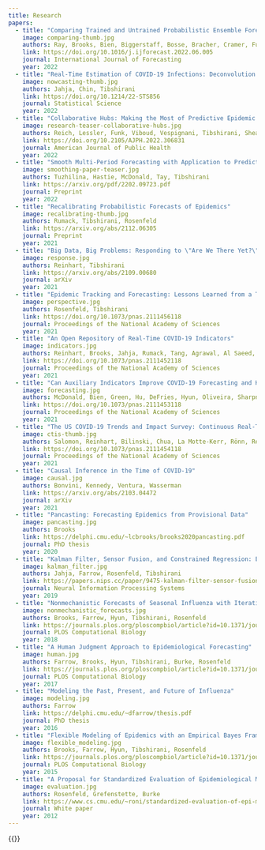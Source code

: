 ```yaml
---
title: Research
papers:
  - title: "Comparing Trained and Untrained Probabilistic Ensemble Forecasts of COVID-19 Cases and Deaths in the United States"
    image: comparing-thumb.jpg
    authors: Ray, Brooks, Bien, Biggerstaff, Bosse, Bracher, Cramer, Funk, Gerding, Johansson, Rumack, Wang, Zorn, Tibshirani, Reich
    link: https://doi.org/10.1016/j.ijforecast.2022.06.005
    journal: International Journal of Forecasting 
    year: 2022
  - title: "Real-Time Estimation of COVID-19 Infections: Deconvolution and Sensor Fusion"
    image: nowcasting-thumb.jpg
    authors: Jahja, Chin, Tibshirani
    link: https://doi.org/10.1214/22-STS856
    journal: Statistical Science  
    year: 2022
  - title: "Collaborative Hubs: Making the Most of Predictive Epidemic Modeling"
    image: research-teaser-collaborative-hubs.jpg
    authors: Reich, Lessler, Funk, Viboud, Vespignani, Tibshirani, Shea, Schienle, Runge, Rosenfeld, Ray, Niehus, Johnson, Johansson, Hochheiser, Gardner, Bracher, Borchering, Biggerstaff
    link: https://doi.org/10.2105/AJPH.2022.306831
    journal: American Journal of Public Health
    year: 2022
  - title: "Smooth Multi-Period Forecasting with Application to Prediction of COVID-19 Cases"
    image: smoothing-paper-teaser.jpg
    authors: Tuzhilina, Hastie, McDonald, Tay, Tibshirani
    link: https://arxiv.org/pdf/2202.09723.pdf
    journal: Preprint
    year: 2022
  - title: "Recalibrating Probabilistic Forecasts of Epidemics"
    image: recalibrating-thumb.jpg
    authors: Rumack, Tibshirani, Rosenfeld
    link: https://arxiv.org/abs/2112.06305
    journal: Preprint
    year: 2021 
  - title: "Big Data, Big Problems: Responding to \"Are We There Yet?\""
    image: response.jpg
    authors: Reinhart, Tibshirani
    link: https://arxiv.org/abs/2109.00680
    journal: arXiv
    year: 2021
  - title: "Epidemic Tracking and Forecasting: Lessons Learned from a Tumultuous Year"
    image: perspective.jpg
    authors: Rosenfeld, Tibshirani
    link: https://doi.org/10.1073/pnas.2111456118
    journal: Proceedings of the National Academy of Sciences
    year: 2021
  - title: "An Open Repository of Real-Time COVID-19 Indicators"
    image: indicators.jpg
    authors: Reinhart, Brooks, Jahja, Rumack, Tang, Agrawal, Al Saeed, Arnold, Basu, Bien, Cabrera, Chin, Chua, Clark, Colquhoun, DeFries, Farrow, Forlizzi, Grabman, Gratzl, Green, Haff, Han, Harwood, Hu, Hyde, Hyun, Joshi, Kim, Kuznetsov, La Motte-Kerr, YJ Lee, K Lee, Lipton, Liu, Mackey, Mazaitis, McDonald, McGuinness, Narasimhan, O’Brien, Oliveira, Patil, Perer, Politsch, Rajanala, Rucker, Scott,  Shah, Shankar, Sharpnack, Shemetov, Simon, Smith,  Srivastava,  Tan, R Tibshirani, Tuzhilina, Van Nortwick, Ventura, Wasserman, Weaver, Weiss, Whitman, Williams, Rosenfeld, RJ Tibshirani
    link: https://doi.org/10.1073/pnas.2111452118
    journal: Proceedings of the National Academy of Sciences
    year: 2021
  - title: "Can Auxiliary Indicators Improve COVID-19 Forecasting and Hotspot Prediction?"
    image: forecasting.jpg
    authors: McDonald, Bien, Green, Hu, DeFries, Hyun, Oliveira, Sharpnack, Tang, Tibshirani, Ventura, Wasserman, Tibshirani
    link: https://doi.org/10.1073/pnas.2111453118
    journal: Proceedings of the National Academy of Sciences
    year: 2021 
  - title: "The US COVID-19 Trends and Impact Survey: Continuous Real-Time Measurement of COVID-19 Symptoms, Risks, Protective Behaviors, Testing, and Vaccination"
    image: ctis-thumb.jpg
    authors: Salomon, Reinhart, Bilinski, Chua, La Motte-Kerr, Rönn, Reitsma, Morris, LaRocca, Farag, Kreuter, Rosenfeld, Tibshirani
    link: https://doi.org/10.1073/pnas.2111454118
    journal: Proceedings of the National Academy of Sciences
    year: 2021
  - title: "Causal Inference in the Time of COVID-19"
    image: causal.jpg
    authors: Bonvini, Kennedy, Ventura, Wasserman
    link: https://arxiv.org/abs/2103.04472
    journal: arXiv
    year: 2021
  - title: "Pancasting: Forecasting Epidemics from Provisional Data"
    image: pancasting.jpg
    authors: Brooks
    link: https://delphi.cmu.edu/~lcbrooks/brooks2020pancasting.pdf
    journal: PhD thesis
    year: 2020
  - title: "Kalman Filter, Sensor Fusion, and Constrained Regression: Equivalences and Insights"
    image: kalman_filter.jpg
    authors: Jahja, Farrow, Rosenfeld, Tibshirani
    link: https://papers.nips.cc/paper/9475-kalman-filter-sensor-fusion-and-constrained-regression-equivalences-and-insights
    journal: Neural Information Processing Systems
    year: 2019
  - title: "Nonmechanistic Forecasts of Seasonal Influenza with Iterative One-Week-Ahead Distributions"
    image: nonmechanistic_forecasts.jpg
    authors: Brooks, Farrow, Hyun, Tibshirani, Rosenfeld
    link: https://journals.plos.org/ploscompbiol/article?id=10.1371/journal.pcbi.1006134
    journal: PLOS Computational Biology
    year: 2018
  - title: "A Human Judgment Approach to Epidemiological Forecasting"
    image: human.jpg
    authors: Farrow, Brooks, Hyun, Tibshirani, Burke, Rosenfeld
    link: https://journals.plos.org/ploscompbiol/article?id=10.1371/journal.pcbi.1005248
    journal: PLOS Computational Biology
    year: 2017
  - title: "Modeling the Past, Present, and Future of Influenza"
    image: modeling.jpg
    authors: Farrow
    link: https://delphi.cmu.edu/~dfarrow/thesis.pdf
    journal: PhD thesis
    year: 2016
  - title: "Flexible Modeling of Epidemics with an Empirical Bayes Framework"
    image: flexible_modeling.jpg
    authors: Brooks, Farrow, Hyun, Tibshirani, Rosenfeld
    link: https://journals.plos.org/ploscompbiol/article?id=10.1371/journal.pcbi.1004382
    journal: PLOS Computational Biology
    year: 2015
  - title: "A Proposal for Standardized Evaluation of Epidemiological Models"
    image: evaluation.jpg
    authors: Rosenfeld, Grefenstette, Burke
    link: https://www.cs.cmu.edu/~roni/standardized-evaluation-of-epi-models-rev-09nov2012.pdf
    journal: White paper
    year: 2012
---
```


{{<research-papers>}}
